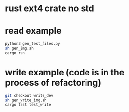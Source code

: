 # rust ext4 crate no std

# read example

```sh
python3 gen_test_files.py
sh gen_img.sh
cargo run
```

# write example (code is in the process of refactoring)

```sh
git checkout write_dev
sh gen_write_img.sh
cargo test test_write
```





